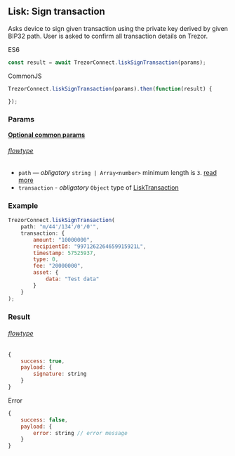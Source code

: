 
## Lisk: Sign transaction
Asks device to sign given transaction using the private key derived by given BIP32 path. User is asked to confirm all transaction
details on Trezor.

ES6
```javascript
const result = await TrezorConnect.liskSignTransaction(params);
```

CommonJS
```javascript
TrezorConnect.liskSignTransaction(params).then(function(result) {

});
```

### Params
[****Optional common params****](commonParams.md)
###### [flowtype](../../src/js/types/params.js#L69-L72)
* `path` — *obligatory* `string | Array<number>` minimum length is `3`. [read more](path.md)
* `transaction` - *obligatory* `Object` type of [LiskTransaction](../../src/js/types/lisk.js#38)

### Example
```javascript
TrezorConnect.liskSignTransaction(
    path: "m/44'/134'/0'/0'",
    transaction: {
        amount: "10000000",
        recipientId: "9971262264659915921L",
        timestamp: 57525937,
        type: 0,
        fee: "20000000",
        asset: {
            data: "Test data"
        }
    }
);
```

### Result
###### [flowtype](../../src/js/types/response.js#L181-L185)
```javascript
{
    success: true,
    payload: {
        signature: string
    }
}
```
Error
```javascript
{
    success: false,
    payload: {
        error: string // error message
    }
}
```
